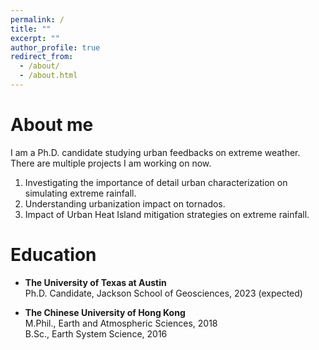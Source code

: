 ```yaml
---
permalink: /
title: ""
excerpt: ""
author_profile: true
redirect_from: 
  - /about/
  - /about.html
---
```

# About me

I am a Ph.D. candidate studying urban feedbacks on extreme weather. There are multiple projects I am working on now. 
  1. Investigating the importance of detail urban characterization on simulating extreme rainfall.
  2. Understanding urbanization impact on tornados.
  3. Impact of Urban Heat Island mitigation strategies on extreme rainfall.

# Education

* **The University of Texas at Austin** \
Ph.D. Candidate, Jackson School of Geosciences, 2023 (expected) 

* **The Chinese University of Hong Kong** \
M.Phil., Earth and Atmospheric Sciences, 2018 \
B.Sc., Earth System Science, 2016
